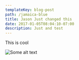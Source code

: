 ```yaml
---
templateKey: blog-post
path: /jamaica-blue
title: Jason Just changed this
date: 2017-01-05T08:04:10-07:00
description: Just and test
---
```

This is cool 



![Some alt text](/img/chemex.jpg)
